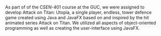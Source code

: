 As part of of the CSEN-401 course at the GUC, we were assigned to develop Attack on Titan: Utopia, a single player, endless, tower defence game created using Java and JavaFX based on and inspired by the hit animated series Attack on Titan. We utilized all aspects of object-oriented programming as well as creating the user-interface using JavaFX.

